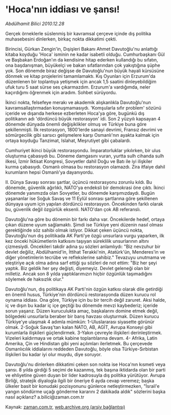 # 'Hoca'nın iddiası ve şansı!

*Abdülhamit Bilici 2010.12.28*

<td class="columnist-detail">
<p>Gerçek örneklerle süslenmiş bir kavramsal çerçeve  içinde dış politika muhasebesini dinlerken, birkaç nokta dikkatimi çekti.</p>
<p>
<div id="haberMetinDiv">
<p>Birincisi, Gürkan Zengin'in, Dışişleri Bakanı Ahmet Davutoğlu'nu anlattığı kitaba koyduğu 'Hoca' isminin ne kadar isabetli olduğu. Cumhurbaşkanı Gül ve Başbakan Erdoğan'ın da kendisine hitap ederken kullandığı bu sıfatın, ona başdanışman, büyükelçi ve bakan sıfatlarından çok yakıştığına şüphe yok. Son dönemde biraz değişse de Davutoğlu'nun büyük hayali kürsüsüne dönmek ve kitap projelerini tamamlamaktı. Kış Oyunları için Erzurum'da düzenlenen bir toplantıya yetişmek için ancak 1,5 saatini dinleyebildiğim ufuk turu 5 saat sürse ses çıkarmazdım. Erzurum'a vardığımda, neler kaçırdığımı öğrenmek için aradım. Sohbet sürüyordu.
<p>İkinci nokta, felsefeye merakı ve akademik alışkanlıkla Davutoğlu'nun kavramsallaştırmadan konuşmamasıydı. 'Komşularla sıfır problem' sözünü içeride ve dışarıda herkese ezberleten Hoca'ya göre, bugünkü dış politikanın adı 'dördüncü büyük restorasyon' idi. Son 2 yüzyılı kapsayan 4 dönemde dünyada önemli değişiklikler olmuş ve Türkiye buna göre şekillenmişti. İlk restorasyon, 1800'lerde sanayi devrimi, Fransız devrimi ve sömürgecilik gibi sarsıcı gelişmelere karşı Osmanlı'nın ayakta kalmak için ortaya koyduğu Tanzimat, Islahat, Meşrutiyet gibi çabalardı.
<p>Cumhuriyet ikinci büyük restorasyondu. İmparatorluklar yıkılırken, bir ulus oluşturma çabasıydı bu. Döneme damgasını vuran, yurtta sulh cihanda sulh ilkesi, İzmir İktisat Kongresi, Sovyetler dahil Doğu ve Batı ile iyi ilişkiler kurma çabasıydı. Osmanlı olmasa bu restorasyon olamazdı. Zira itfaiye dahil kurumların hepsi Osmanlı'ya dayanıyordu.
<p>II. Dünya Savaşı sonrası şartlar, üçüncü restorasyonu zorunlu kıldı. Bu dönemde, güvenlik ağırlıklı, NATO'ya endeksli bir demokrasi öne çıktı. İkinci dönemde yanımızda olan Sovyetler, bu dönemde karşımızdaydı. Bugün yaşananlar ise Soğuk Savaş ve 11 Eylül sonrası şartlarına göre şekillenen dünyaya uyum için yapılan dördüncü restorasyon. Öncekinden farklı olarak bu, güvenlik değil özgürlük eksenli. NATO'dan çok AB referanslı.
<p>Davutoğlu'na göre bu dönemin bir farkı daha var. Öncekilerde hedef, ortaya çıkan düzene uyum sağlamaktı. Şimdi ise Türkiye yeni düzenin nasıl olması gerektiğinde söz sahibi olmak istiyor. Dikkat çeken üçüncü nokta, Davutoğlu'nun dış politikada AK Parti'ye özgü unsurlara vurgu yaparken, ilk kez önceki hükümetlerin katkısını taşıyan süreklilik unsurlarının altını çizmesiydi. Öncekileri takdir adına şu sözleri anlamlıydı: "Biz nevzuhur bir devlet değiliz, Abdülhamid'in, İttihat Terakki'nin, Atatürk'ün, Menderes'in ve diğer yönetimlerin tecrübe ve reflekslerine sahibiz." Tevazuyu unutmama ve eleştiriye açık olma adına sarf ettiği şu sözleri de not ettim: "Biz her şeyi yaptık. Biz geldik her şey değişti, diyemeyiz. Devlet geleneği olan bir milletiz. Ancak son 8 yılda yaptıklarımızın hiçbir özgünlük taşımadığını söylemek de haksızlık olur."
<p>Davutoğlu'nun, dış politikaya AK Parti'nin özgün katkısı olarak dile getirdiği en önemli husus, Türkiye'nin dördüncü restorasyonda düzen kurucu rol oynama iddiası. Ona göre, Türkiye için bu bir tercih değil zaruret. Aksi halde, iç ve dışın bu kadar iç içe geçtiği bu dönemde mevzi kaybederiz; içeride sorun yaşarız. Düzen kuruculukta amaç, başkalarını domine etmek değil, bölgedeki unsurlarla beraber bir barış havzası oluşturmak. Düzen kurucu Türkiye'ye ulaşmak 4 adımla mümkün: 1-Uluslararası siyasette görünür olmak. 2-Soğuk Savaş'tan kalan NATO, AB, AGİT, Avrupa Konseyi gibi kurumlarla ilişkileri güçlendirmek. 3-Yakın çevreyle ilişkileri derinleştirmek. Vizeleri kaldırmaya ve ortak kabine toplantılarına devam. 4- Afrika, Latin Amerika, Çin ve Hindistan gibi yeni açılımları ilerletmek. Bu çerçevede Osmanlıcılık iddialarını reddeden Davutoğlu, böyle olsa Türkiye-Sırbistan ilişkileri bu kadar iyi olur muydu, diye soruyor.
<p>Davutoğlu'nu dinlerken dikkatimi çeken son nokta ise Hoca'nın kısmeti veya şansı. 8 yılda girdiği 5 seçimi de kazanmış, tek başına iktidarda olan bir parti ve ehliyetine güven duyan bir lider kadrosuyla dış politika yürütüyor. Avrupa Birliği, stratejik diyalogla ilgili bir öneriye 6 ayda cevap veremez; başka ülkeler basit bir konudaki pozisyonunu günlerce netleştirmezken, "İsrail'e yangın söndürme uçağı gönderme kararını 2 dakikada aldık" sözlerini başka nasıl açıklarız? a.bilici@zaman.com.tr </p></p></p></p></p></p></p></div>
</p>
<a href="http://web.archive.org/web/20101230230039/mailto:a.bilici@zaman.com.tr">
</a></td>

Kaynak: [zaman.com.tr](http://zaman.com.tr/yazar.do?yazino=1070986), [web.archive.org (arşiv bağlantısı)](http://web.archive.org/web/20101230230039/http://www.zaman.com.tr:80/yazar.do?yazino=1070986)
